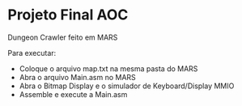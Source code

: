 # Projeto Final AOC

Dungeon Crawler feito em MARS

Para executar:
- Coloque o arquivo map.txt na mesma pasta do MARS
- Abra o arquivo Main.asm no MARS
- Abra o Bitmap Display e o simulador de Keyboard/Display MMIO
- Assemble e execute a Main.asm
